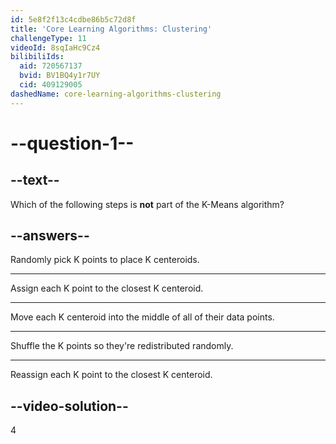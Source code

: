 ```yaml
---
id: 5e8f2f13c4cdbe86b5c72d8f
title: 'Core Learning Algorithms: Clustering'
challengeType: 11
videoId: 8sqIaHc9Cz4
bilibiliIds:
  aid: 720567137
  bvid: BV1BQ4y1r7UY
  cid: 409129005
dashedName: core-learning-algorithms-clustering
---
```


# --question-1--

## --text--

Which of the following steps is **not** part of the K-Means algorithm?

## --answers--

Randomly pick K points to place K centeroids.

---

Assign each K point to the closest K centeroid.

---

Move each K centeroid into the middle of all of their data points.

---

Shuffle the K points so they're redistributed randomly.

---

Reassign each K point to the closest K centeroid.

## --video-solution--

4

